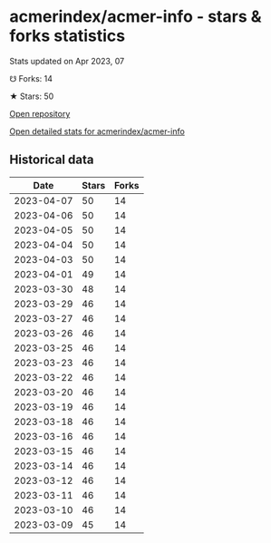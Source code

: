 # acmerindex/acmer-info - stars & forks statistics

Stats updated on Apr 2023, 07

☋ Forks: 14

★ Stars: 50

[Open repository](https://github.com/acmerindex/acmer-info)

[Open detailed stats for acmerindex/acmer-info](https://reviewgithub.com/rep/acmerindex/acmer-info)

## Historical data
| Date | Stars | Forks |
|------|-------|-------|
| 2023-04-07 | 50 | 14 | 
| 2023-04-06 | 50 | 14 | 
| 2023-04-05 | 50 | 14 | 
| 2023-04-04 | 50 | 14 | 
| 2023-04-03 | 50 | 14 | 
| 2023-04-01 | 49 | 14 | 
| 2023-03-30 | 48 | 14 | 
| 2023-03-29 | 46 | 14 | 
| 2023-03-27 | 46 | 14 | 
| 2023-03-26 | 46 | 14 | 
| 2023-03-25 | 46 | 14 | 
| 2023-03-23 | 46 | 14 | 
| 2023-03-22 | 46 | 14 | 
| 2023-03-20 | 46 | 14 | 
| 2023-03-19 | 46 | 14 | 
| 2023-03-18 | 46 | 14 | 
| 2023-03-16 | 46 | 14 | 
| 2023-03-15 | 46 | 14 | 
| 2023-03-14 | 46 | 14 | 
| 2023-03-12 | 46 | 14 | 
| 2023-03-11 | 46 | 14 | 
| 2023-03-10 | 46 | 14 | 
| 2023-03-09 | 45 | 14 | 

